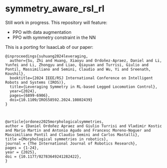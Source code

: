 # symmetry_aware_rsl_rl


Still work in progress. This repository will feature:
- PPO with data augmentation
- PPO with symmetry constraint in the NN

This is a porting for IsaacLab of our paper:

```
@inproceedings{suhuang2024leveraging,
  author={Su, Zhi and Huang, Xiaoyu and Ordoñez-Apraez, Daniel and Li, Yunfei and Li, Zhongyu and Liao, Qiayuan and Turrisi, Giulio and Pontil, Massimiliano and Semini, Claudio and Wu, Yi and Sreenath, Koushil},
  booktitle={2024 IEEE/RSJ International Conference on Intelligent Robots and Systems (IROS)}, 
  title={Leveraging Symmetry in RL-based Legged Locomotion Control}, 
  year={2024},
  pages={6899-6906},
  doi={10.1109/IROS58592.2024.10802439}
}



@article{ordonez2025morphologicalsymmetries,
author = {Daniel Ordoñez Apraez and Giulio Turrisi and Vladimir Kostic and Mario Martin and Antonio Agudo and Francesc Moreno-Noguer and Massimiliano Pontil and Claudio Semini and Carlos Mastalli},
title ={Morphological symmetries in robotics},
journal = {The International Journal of Robotics Research},
pages = {1-24},
year = {2025},
doi = {10.1177/02783649241282422},
}


```
